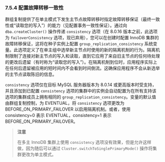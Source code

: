 ### 7.5.4 配置故障转移一致性

群组复制提供了在单主模式下发生主节点故障转移时指定故障转移保证（最终一致性或“读取您的写入”）的能力（见配置事务一致性保证）。通过向 `dba.createCluster()` 操作传递 `consistency` 选项（在 8.0.16 版本之前，此选项为 `failoverConsistency` 选项，现已弃用），您可以在创建时配置 InnoDB 集群的故障转移保证，这将在种子实例上配置 `group_replication_consistency` 系统变量。此选项定义了在单主组中选举新主节点时使用的新的隔离机制的行为。隔离机制限制了连接对新主节点的写入和读取，直到它应用了来自旧主节点的任何待处理的更改后遗留（有时称为“读取您的写入”）。在隔离机制到位时，应用程序实际上在任何后遗留被应用的短时间内不会看到时间倒流。这确保应用程序不会从新选举的主节点读取陈旧的信息。

`consistency` 选项仅在目标 MySQL 服务器版本为 8.0.14 或更高版本时受支持，并且添加到已配置 `consistency` 选项的集群中的实例会自动配置为在所有支持该选项的集群成员上拥有相同的 `group_replication_consistency`。变量的默认值由群组复制控制，为 EVENTUAL，将 `consistency` 选项更改为 BEFORE_ON_PRIMARY_FAILOVER 以启用隔离机制。或者，使用 consistency=0 表示 EVENTUAL，consistency=1 表示 BEFORE_ON_PRIMARY_FAILOVER。

> **注意**
>
> 在多主 InnoDB 集群上使用 `consistency` 选项没有效果，但是允许这样做，因为随后可以通过 `Cluster.switchToSinglePrimaryMode()` 操作将集群更改为单主模式。

